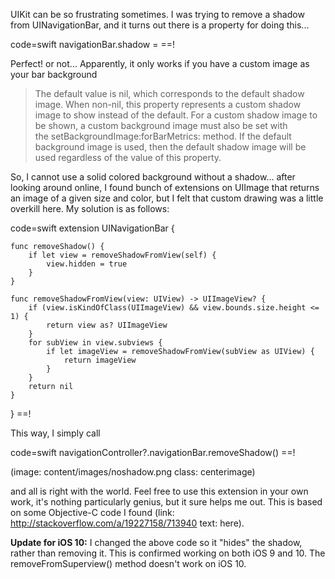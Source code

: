 <!--
Title: Remove that shadow!
Date: 2015/01/14
Template: post
Blog: true
-->

UIKit can be so frustrating sometimes. I was trying to remove a shadow
from UINavigationBar, and it turns out there is a property for doing this...

code=swift
navigationBar.shadow = <something>
==!

Perfect! or not... Apparently, it only works if
you have a custom image as your bar background

> The default value is nil, which corresponds to the
> default shadow image. When non-nil, this property
> represents a custom shadow image to show instead of the default. For a
> custom shadow image to be shown, a custom background image must also
> be set with
> the setBackgroundImage:forBarMetrics: method. If the
> default background image is used, then the default shadow image will
> be used regardless of the value of this property.

So, I cannot use a solid colored background without a shadow... after
looking around online, I found bunch of extensions on UIImage that
returns an image of a given size and color, but I felt that custom
drawing was a little overkill here. My solution is as follows:

code=swift
extension UINavigationBar {
    
    func removeShadow() {
        if let view = removeShadowFromView(self) {
            view.hidden = true
        }
    }
    
    func removeShadowFromView(view: UIView) -> UIImageView? {
        if (view.isKindOfClass(UIImageView) && view.bounds.size.height <= 1) {
            return view as? UIImageView
        }
        for subView in view.subviews {
            if let imageView = removeShadowFromView(subView as UIView) {
                return imageView
            }
        }
        return nil
    }   
}
==!

This way, I simply call

code=swift
navigationController?.navigationBar.removeShadow()
==!

(image: content/images/noshadow.png class: centerimage)

and all is right with the world. Feel free to use this extension in your
own work, it's nothing particularly genius, but it sure helps me out.
This is based on some Objective-C code I found
(link: http://stackoverflow.com/a/19227158/713940 text: here). 

**Update for iOS 10:** I changed the above code so it "hides" the shadow, rather than
removing it. This is confirmed working on both iOS 9 and 10. The
removeFromSuperview() method doesn't work on iOS 10.